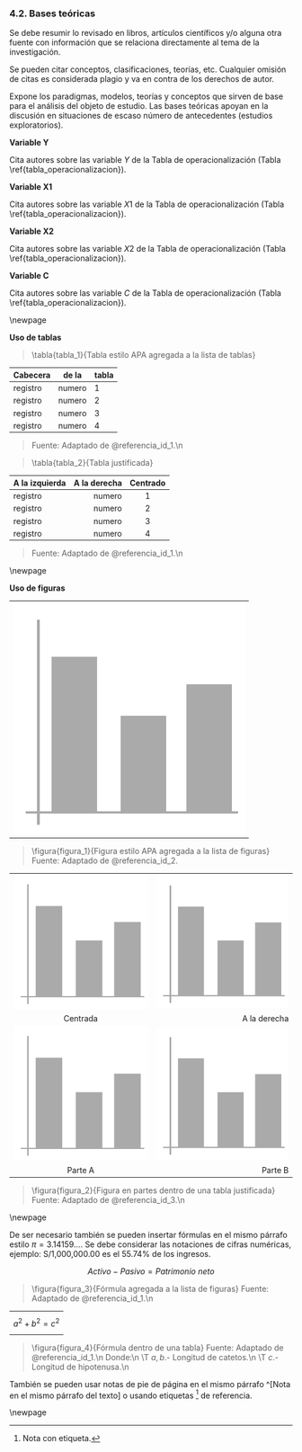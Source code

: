 ### 4.2. Bases teóricas

Se debe resumir lo revisado en libros, artículos científicos y/o alguna otra fuente con 
información que se relaciona directamente al tema de la investigación.

Se pueden citar conceptos, clasificaciones, teorías, etc. Cualquier omisión de citas es 
considerada plagio y va en contra de los derechos de autor.

Expone los paradigmas, modelos, teorías y conceptos que sirven de  base para el análisis 
del objeto de estudio. Las bases teóricas apoyan en la discusión en situaciones de escaso 
número de antecedentes (estudios exploratorios).

**Variable Y**

Cita autores sobre las variable $Y$ de la Tabla de operacionalización (Tabla \ref{tabla_operacionalizacion}).

**Variable X1**

Cita autores sobre las variable $X1$ de la Tabla de operacionalización (Tabla \ref{tabla_operacionalizacion}).

**Variable X2**

Cita autores sobre las variable $X2$ de la Tabla de operacionalización (Tabla \ref{tabla_operacionalizacion}).

**Variable C**

Cita autores sobre las variable $C$ de la Tabla de operacionalización (Tabla \ref{tabla_operacionalizacion}).

\newpage

**Uso de tablas**

> \tabla{tabla_1}{Tabla estilo APA agregada a la lista de tablas}

| Cabecera | de la | tabla
| - | - | -
| registro | numero | 1
| registro | numero | 2
| registro | numero | 3
| registro | numero | 4

> Fuente: Adaptado de @referencia_id_1.\n


> \tabla{tabla_2}{Tabla justificada}

| A la izquierda | A la derecha | Centrado
| - | -: | :-:
| registro | numero | 1
| registro | numero | 2
| registro | numero | 3
| registro | numero | 4

> Fuente: Adaptado de @referencia_id_1.\n

\newpage

**Uso de figuras**

| |
| -
| ![](datos/figura.png)

> \figura{figura_1}{Figura estilo APA agregada a la lista de figuras}
> Fuente: Adaptado de @referencia_id_2.

| | |
|:-: | -:
| ![](datos/figura.png) | ![](datos/figura.png)
| Centrada | A la derecha
| ![](datos/figura.png) | ![](datos/figura.png)
| Parte A | Parte B

> \figura{figura_2}{Figura en partes dentro de una tabla justificada}
> Fuente: Adaptado de @referencia_id_3.\n

\newpage

De ser necesario también se pueden insertar fórmulas en el mismo párrafo estilo
$\pi = 3{.}14159...$. Se debe considerar las notaciones de cifras numéricas, ejemplo:
S/1,000,000.00 es el 55.74% de los ingresos.

$$Activo - Pasivo = Patrimonio\ neto$$

> \figura{figura_3}{Fórmula agregada a la lista de figuras}
> Fuente: Adaptado de @referencia_id_1.\n

| |
| -
| $$a^2 + b^2 = c^2$$

> \figura{figura_4}{Fórmula dentro de una tabla}
> Fuente: Adaptado de @referencia_id_1.\n
> Donde:\n
> \T $a, b$.- Longitud de catetos.\n
> \T $c$.- Longitud de hipotenusa.\n


También se pueden usar notas de pie de página en el mismo párrafo ^[Nota en el mismo párrafo 
del texto] o usando etiquetas [^etiqueta] de referencia.

[^etiqueta]: Nota con etiqueta.

\newpage
